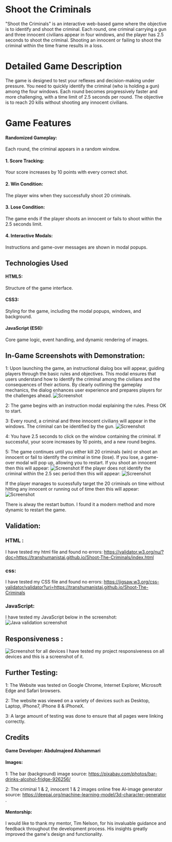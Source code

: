 # Shoot the Criminals
"Shoot the Criminals" is an interactive web-based game where the objective is to identify and shoot the criminal. Each round, one criminal carrying a gun and three innocent civilians appear in four windows, and the player has 2.5 seconds to shoot the criminal. Shooting an innocent or failing to shoot the criminal within the time frame results in a loss.

# Detailed Game Description
The game is designed to test your reflexes and decision-making under pressure. You need to quickly identify the criminal (who is holding a gun) among the four windows. Each round becomes progressively faster and more challenging, with a time limit of 2.5 seconds per round. The objective is to reach 20 kills without shooting any innocent civilians.



# Game Features
#### Randomized Gameplay: 
Each round, the criminal appears in a random window.
#### 1. Score Tracking: 
Your score increases by 10 points with every correct shot.
#### 2. Win Condition: 
The player wins when they successfully shoot 20 criminals.
#### 3. Lose Condition: 
The game ends if the player shoots an innocent or fails to shoot within the 2.5 seconds limit.
#### 4. Interactive Modals: 
Instructions and game-over messages are shown in modal popups.



## Technologies Used
#### HTML5: 
Structure of the game interface.
#### CSS3: 
Styling for the game, including the modal popups, windows, and background.
#### JavaScript (ES6): 
Core game logic, event handling, and dynamic rendering of images.

## In-Game Screenshots with Demonstration:
1: Upon launching the game, an instructional dialog box will appear, guiding players through the basic rules and objectives. This modal ensures that users understand how to identify the criminal among the civilians and the consequences of their actions. By clearly outlining the gameplay mechanics, the dialog enhances user experience and prepares players for the challenges ahead.
![Screenshot](assets/images/intro-info-screen.jpeg)

2: The game begins with an instruction modal explaining the rules. Press OK to start.

3: Every round, a criminal and three innocent civilians will appear in the windows. The criminal can be identified by the gun.
![Screenshot](assets/images/the-running-game-screen.jpeg)

4: You have 2.5 seconds to click on the window containing the criminal. If successful, your score increases by 10 points, and a new round begins.

5: The game continues until you either kill 20 criminals (win) or shoot an innocent or fail to identify the criminal in time (lose).
If you lose, a game-over modal will pop up, allowing you to restart.
If you shoot an innocent then this will appear:
![Screenshot](assets/images/you-shot-an-innocent-screen.jpeg)
If the player does not identify the criminal within the 2.5 sec period then this will appear:
![Screenshot](assets/images/run-out-of-time-screen.jpeg)

If the player manages to sucessfully target the 20 criminals on time without hitting any innocent or running out of time then this will appear:
![Screenshot](assets/images/you-win-the-game.jpeg)

There is alway the restart button. I found it a modern method and more dynamic to restart the game.





## Validation:

### HTML : 
I have tested my html file and found no errors: 
https://validator.w3.org/nu/?doc=https://transhumanistaj.github.io/Shoot-The-Criminals/index.html

### css:
I have tested my CSS file and found no errors:
https://jigsaw.w3.org/css-validator/validator?uri=https://transhumanistaj.github.io/Shoot-The-Criminals


### JavaScript:
I have tested my JavaScript below in the screenshot:
![Java validation screenshot](assets/images/java-validation.jpeg)



## Responsiveness :
![Screenshot for all devices](assets/images/responsive-for-all-devices.jpeg)
I have tested my project responsiveness on all devices and this is a screenshot of it. 
## Further Testing:
 1: The Website was tested on Google Chrome, Internet Explorer, Microsoft Edge and Safari browsers.

2: The website was viewed on a variety of devices such as Desktop, Laptop, iPhone7, iPhone 8 & iPhoneX.

3: A large amount of testing was done to ensure that all pages were linking correctly.


## Credits
#### Game Developer: Abdulmajeed Alshammari
#### Images: 
1: The bar (background) image source: https://pixabay.com/photos/bar-drinks-alcohol-fridge-926256/

2: The criminal 1 & 2, innocent 1 & 2 images online free AI-image generator source: 
https://deepai.org/machine-learning-model/3d-character-generator  .

#### Mentorship: 
I would like to thank my mentor, Tim Nelson, for his invaluable guidance and feedback throughout the development process. His insights greatly improved the game's design and functionality.



